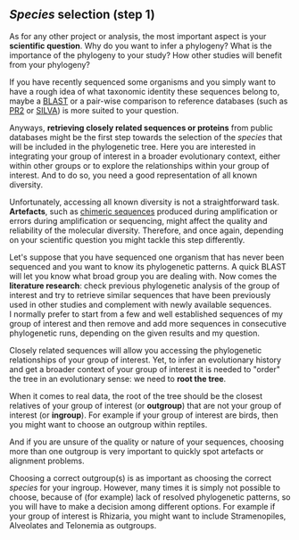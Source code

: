 ## *Species* selection (step 1)
  
As for any other project or analysis, the most important aspect is your **scientific question**. Why do you want to infer a phylogeny? What is the importance of the phylogeny to your study? How other studies will benefit from your phylogeny?  
  
If you have recently sequenced some organisms and you simply want to have a rough idea of what taxonomic identity these sequences belong to, maybe a [BLAST](https://blast.ncbi.nlm.nih.gov/Blast.cgi?PROGRAM=blastn&PAGE_TYPE=BlastSearch&LINK_LOC=blasthome) or a pair-wise comparison to reference databases (such as [PR2](https://pr2-database.org/) or [SILVA](https://www.arb-silva.de/)) is more suited to your question.  
  
Anyways, **retrieving closely related sequences or proteins** from public databases might be the first step towards the selection of the *species* that will be included in the phylogenetic tree. Here you are interested in integrating your group of interest in a broader evolutionary context, either within other groups or to explore the relationships within your group of interest. And to do so, you need a good representation of all known diversity.  
  
Unfortunately, accessing all known diversity is not a straightforward task. **Artefacts**, such as [chimeric sequences](https://en.wikipedia.org/wiki/Chimera_(molecular_biology)) produced during amplification or errors during amplification or sequencing, might affect the quality and reliability of the molecular diversity. Therefore, and once again, depending on your scientific question you might tackle this step differently.  

Let's suppose that you have sequenced one organism that has never been sequenced and you want to know its phylogenetic patterns. A quick BLAST will let you know what broad group you are dealing with. Now comes the **literature research**: check previous phylogenetic analysis of the group of interest and try to retrieve similar sequences that have been previously used in other studies and complement with newly available sequences.  
I normally prefer to start from a few and well established sequences of my group of interest and then remove and add more sequences in consecutive phylogenetic runs, depending on the given results and my question.  
  
Closely related sequences will allow you accessing the phylogenetic relationships of your group of interest. Yet, to infer an evolutionary history and get a broader context of your group of interest it is needed to "order" the tree in an evolutionary sense: we need to **root the tree**.
  
When it comes to real data, the root of the tree should be the closest relatives of your group of interest (or **outgroup**) that are not your group of interest (or **ingroup**). For example if your group of interest are birds, then you might want to choose an outgroup within reptiles.  
  
And if you are unsure of the quality or nature of your sequences, choosing more than one outgroup is very important to quickly spot artefacts or alignment problems.  
  
Choosing a correct outgroup(s) is as important as choosing the correct *species* for your ingroup. However, many times it is simply not possible to choose, because of (for example) lack of resolved phylogenetic patterns, so you will have to make a decision among different options. For example if your group of interest is Rhizaria, you might want to include Stramenopiles, Alveolates and Telonemia as outgroups.  
